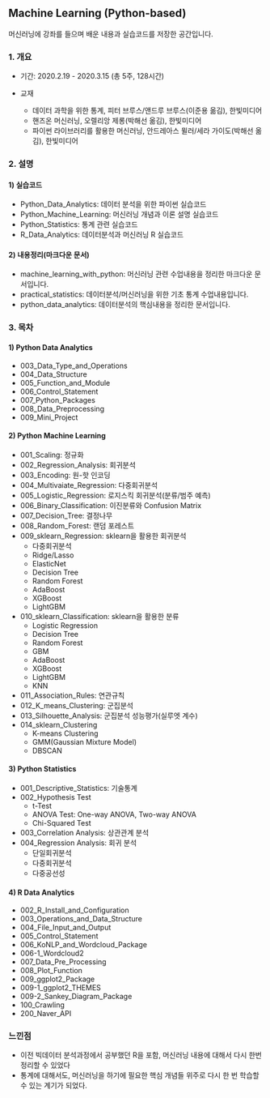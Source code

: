 ## Machine Learning (Python-based)



머신러닝에 강좌를 들으며 배운 내용과 실습코드를 저장한 공간입니다.




### 1. 개요

- 기간: 2020.2.19 - 2020.3.15 (총 5주, 128시간)
- 교재

  - 데이터 과학을 위한 통계, 피터 브루스/앤드루 브루스(이준용 옮김), 한빛미디어
  - 핸즈온 머신러닝, 오렐리앙 제롱(박해선 옮김), 한빛미디어
  - 파이썬 라이브러리를 활용한 머신러닝, 안드레아스 뮐러/세라 가이도(박해선 옮김), 한빛미디어



### 2. 설명

#### 1) 실습코드


- Python_Data_Analytics: 데이터 분석을 위한 파이썬 실습코드
- Python_Machine_Learning: 머신러닝 개념과 이론 설명 실습코드
- Python_Statistics: 통계 관련 실습코드
- R_Data_Analytics: 데이터분석과 머신러닝 R 실습코드



#### 2) 내용정리(마크다운 문서)

- machine_learning_with_python: 머신러닝 관련 수업내용을 정리한 마크다운 문서입니다.
- practical_statistics: 데이터분석/머신러닝을 위한 기초 통계 수업내용입니다. 
- python_data_analytics: 데이터분석의 핵심내용을 정리한 문서입니다.





### 3. 목차

#### 1) Python Data Analytics

- 003_Data_Type_and_Operations
- 004_Data_Structure
- 005_Function_and_Module
- 006_Control_Statement
- 007_Python_Packages
- 008_Data_Preprocessing
- 009_Mini_Project



#### 2) Python Machine Learning

- 001_Scaling: 정규화
- 002_Regression_Analysis: 회귀분석
- 003_Encoding: 원-핫 인코딩
- 004_Multivaiate_Regression: 다중회귀분석
- 005_Logistic_Regression: 로지스킥 회귀분석(분류/범주 예측)
- 006_Binary_Classification: 이진분류와 Confusion Matrix
- 007_Decision_Tree: 결정나무
- 008_Random_Forest: 랜덤 포레스트
- 009_sklearn_Regression: sklearn을 활용한 회귀분석
  - 다중회귀분석
  - Ridge/Lasso
  - ElasticNet
  - Decision Tree
  - Random Forest
  - AdaBoost
  - XGBoost
  - LightGBM
- 010_sklearn_Classification: sklearn을 활용한 분류
  - Logistic Regression
  - Decision Tree
  - Random Forest
  - GBM
  - AdaBoost
  - XGBoost
  - LightGBM
  - KNN
- 011_Association_Rules: 연관규칙
- 012_K_means_Clustering: 군집분석
- 013_Silhouette_Analysis: 군집분석 성능평가(실루엣 계수)
- 014_sklearn_Clustering
  - K-means Clustering
  - GMM(Gaussian Mixture Model)
  - DBSCAN



#### 3) Python Statistics

- 001_Descriptive_Statistics: 기술통계
- 002_Hypothesis Test
  - t-Test
  - ANOVA Test: One-way ANOVA, Two-way ANOVA
  - Chi-Squared Test
- 003_Correlation Analysis: 상관관계 분석
- 004_Regression Analysis: 회귀 분석
  - 단일회귀분석
  - 다중회귀분석
  - 다중공선성



#### 4) R Data Analytics

- 002_R_Install_and_Configuration
- 003_Operations_and_Data_Structure
- 004_File_Input_and_Output
- 005_Control_Statement
- 006_KoNLP_and_Wordcloud_Package
- 006-1_Wordcloud2
- 007_Data_Pre_Processing
- 008_Plot_Function
- 009_ggplot2_Package
- 009-1_ggplot2_THEMES
- 009-2_Sankey_Diagram_Package
- 100_Crawling
- 200_Naver_API











### 느낀점

- 이전 빅데이터 분석과정에서 공부했던 R을 포함, 머신러닝 내용에 대해서 다시 한번 정리할 수 있었다
- 통계에 대해서도, 머신러닝을 하기에 필요한 핵심 개념들 위주로 다시 한 번 학습할 수 있는 계기가 되었다.



